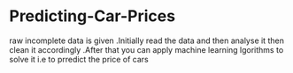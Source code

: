 # Predicting-Car-Prices
raw incomplete data is given .Initially read the data and then analyse it then clean it accordingly .After that you can apply machine learning lgorithms to solve it i.e to prredict the price of cars
